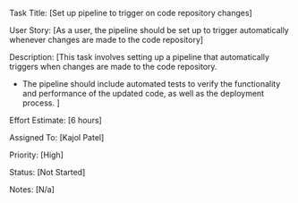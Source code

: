 Task Title: [Set up pipeline to trigger on code repository changes]

User Story: [As a user, the pipeline should be set up to trigger automatically whenever changes are made to the code repository]

Description: [This task involves setting up a pipeline that automatically triggers when changes are made to the code repository.
* The pipeline should include automated tests to verify the functionality and performance of the updated code, as well as the deployment process.
]

Effort Estimate: [6 hours]

Assigned To: [Kajol Patel]

Priority: [High]

Status: [Not Started]

Notes: [N/a]